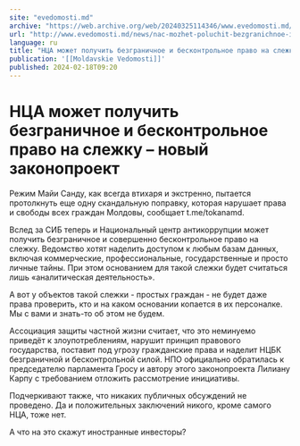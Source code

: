 ```yaml
---
site: "evedomosti.md"
archive: "https://web.archive.org/web/20240325114346/www.evedomosti.md/news/nac-mozhet-poluchit-bezgranichnoe-i-beskontrolnoe-pravo-na-s"
url: "http://www.evedomosti.md/news/nac-mozhet-poluchit-bezgranichnoe-i-beskontrolnoe-pravo-na-s"
language: ru
title: "НЦА может получить безграничное и бесконтрольное право на слежку – новый законопроект"
publication: '[[Moldavskie Vedomosti]]'
published: 2024-02-18T09:20
---
```


# НЦА может получить безграничное и бесконтрольное право на слежку – новый законопроект

Режим Майи Санду, как всегда втихаря и экстренно, пытается протолкнуть еще одну скандальную поправку, которая нарушает права и свободы всех граждан Молдовы, сообщает t.me/tokanamd.

Вслед за СИБ теперь и Национальный центр антикоррупции может получить безграничное и совершенно бесконтрольное право на слежку. Ведомство хотят наделить доступом к любым базам данных, включая коммерческие, профессиональные, государственные и просто личные тайны. При этом основанием для такой слежки будет считаться лишь «аналитическая деятельность».

А вот у объектов такой слежки - простых граждан - не будет даже права проверить, кто и на каком основании копается в их персоналке. Мы с вами и знать-то об этом не будем.

Ассоциация защиты частной жизни считает, что это неминуемо приведёт к злоупотреблениям, нарушит принцип правового государства, поставит под угрозу гражданские права и наделит НЦБК безграничной и бесконтрольной силой. НПО официально обратилась к председателю парламента Гросу и автору этого законопроекта Лилиану Карпу с требованием отложить рассмотрение инициативы.

Подчеркивают также, что никаких публичных обсуждений не проведено. Да и положительных заключений никого, кроме самого НЦА, тоже нет.

А что на это скажут иностранные инвесторы?